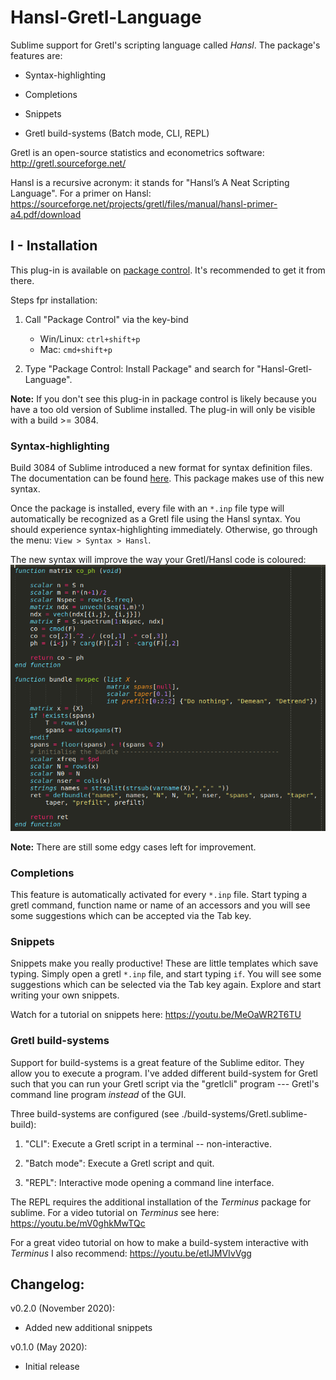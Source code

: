 # Hansl-Gretl-Language
Sublime support for Gretl's scripting language called *Hansl*. The package's features are:

* Syntax-highlighting

* Completions

* Snippets

* Gretl build-systems (Batch mode, CLI, REPL)

Gretl is an open-source statistics and econometrics software: http://gretl.sourceforge.net/

Hansl is a recursive acronym: it stands for "Hansl’s A Neat Scripting Language". For a primer on Hansl:
https://sourceforge.net/projects/gretl/files/manual/hansl-primer-a4.pdf/download


## I - Installation
This plug-in is available on [package control](https://packagecontrol.io/packages/Hansl-Gretl-Language). It's recommended to get it from there.

Steps fpr installation:

1) Call "Package Control" via the key-bind
	- Win/Linux: ```ctrl+shift+p```
	- Mac: ```cmd+shift+p```

2) Type "Package Control: Install Package" and search for "Hansl-Gretl-Language".

**Note:** If you don't see this plug-in in package control is likely because you have a too old version of Sublime installed. The plug-in will only be visible with a build >= 3084.


### Syntax-highlighting
Build 3084 of Sublime introduced a new format for syntax definition files.
The documentation can be found [here](http://www.sublimetext.com/docs/3/syntax.html). This package makes use of this new syntax.

Once the package is installed, every file with an ```*.inp``` file type will automatically be recognized as a Gretl file using the Hansl syntax. You should experience syntax-highlighting immediately. Otherwise, go through the menu: `View > Syntax > Hansl`.

The new syntax will improve the way your Gretl/Hansl code is coloured:
![alt text][sample]

[sample]: https://raw.githubusercontent.com/atecon/Hansl-Gretl-Language/master/hansl_screenshot.png "Screen-shot of Hansl syntax"

**Note:** There are still some edgy cases left for improvement.


### Completions
This feature is automatically activated for every ```*.inp``` file. Start typing a gretl command, function name or name of an accessors and you will see some suggestions which can be accepted via the Tab key.


### Snippets
Snippets make you really productive! These are little templates which save typing. Simply open a gretl ```*.inp``` file, and start typing ```if```. You will see some suggestions which can be selected via the Tab key again. Explore and start writing your own snippets.

Watch for a tutorial on snippets here: https://youtu.be/MeOaWR2T6TU

### Gretl build-systems
Support for build-systems is a great feature of the Sublime editor. They allow you to execute a program. I've added different build-system for Gretl such that you can run your Gretl script via the "gretlcli" program --- Gretl's command line program *instead* of the GUI.

Three build-systems are configured (see ./build-systems/Gretl.sublime-build):

1) "CLI": Execute a Gretl script in a terminal -- non-interactive.

2) "Batch mode": Execute a Gretl script and quit.

3) "REPL": Interactive mode opening a command line interface.

The REPL requires the additional installation of the *Terminus* package for sublime. For a video tutorial on *Terminus* see here: https://youtu.be/mV0ghkMwTQc

For a great video tutorial on how to make a build-system interactive with *Terminus* I also recommend: https://youtu.be/etIJMVIvVgg


## Changelog:
 v0.2.0 (November 2020):
 - Added new additional snippets

 v0.1.0 (May 2020):
 - Initial release
